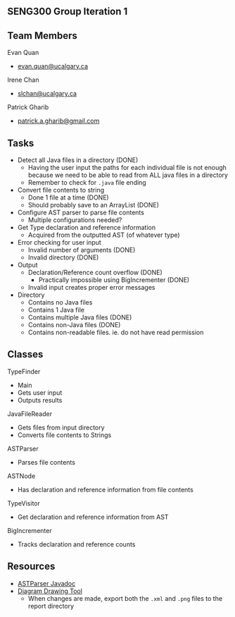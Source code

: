 SENG300 Group Iteration 1
-------------------------

Team Members
----
Evan Quan
- evan.quan@ucalgary.ca

Irene Chan
- slchan@ucalgary.ca

Patrick Gharib
- patrick.a.gharib@gmail.com

Tasks
-----
- Detect all Java files in a directory (DONE)
	- Having the user input the paths for each individual file is not enough because we need to be able to read from ALL java files in a directory
	- Remember to check for `.java` file ending
- Convert file contents to string
	- Done 1 file at a time (DONE)
	- Should probably save to an ArrayList<String> (DONE)
- Configure AST parser to parse file contents
	- Multiple configurations needed?
- Get Type declaration and reference information
	- Acquired from the outputted AST (of whatever type)
- Error checking for user input
	- Invalid number of arguments (DONE)
	- Invalid directory (DONE)
- Output
	- Declaration/Reference count overflow (DONE)
		- Practically impossible using BigIncrementer (DONE)
	- Invalid input creates proper error messages
- Directory
	- Contains no Java files
	- Contains 1 Java file 
	- Contains multiple Java files (DONE)
	- Contains non-Java files (DONE)
	- Contains non-readable files. ie. do not have read permission

Classes
-------
TypeFinder
- Main
- Gets user input
- Outputs results

JavaFileReader
- Gets files from input directory
- Converts file contents to Strings

ASTParser
- Parses file contents

ASTNode
- Has declaration and reference information from file contents

TypeVisitor
- Get declaration and reference information from AST

BigIncrementer
- Tracks declaration and reference counts

Resources
---------
- [ASTParser Javadoc](https://help.eclipse.org/mars/index.jsp?topic=%2Forg.eclipse.jdt.doc.isv%2Freference%2Fapi%2Forg%2Feclipse%2Fjdt%2Fcore%2Fdom%2FASTParser.html)
- [Diagram Drawing Tool](https://draw.io)
	- When changes are made, export both the `.xml` and `.png` files to the report directory
